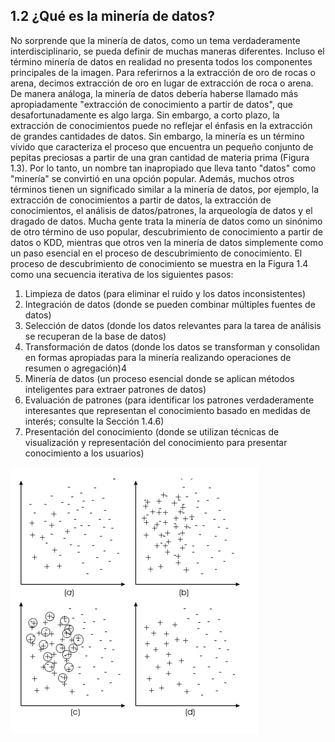 
## 1.2 ¿Qué es la minería de datos? 

No sorprende que la minería de datos, como un tema verdaderamente interdisciplinario, se pueda definir de muchas maneras diferentes. Incluso el término minería de datos en realidad no presenta todos los componentes principales de la imagen. Para referirnos a la extracción de oro de rocas o arena, decimos extracción de oro en lugar de extracción de roca o arena. De manera análoga, la minería de datos debería haberse llamado más apropiadamente "extracción de conocimiento a partir de datos", que desafortunadamente es algo larga. Sin embargo, a corto plazo, la extracción de conocimientos puede no reflejar el énfasis en la extracción de grandes cantidades de datos. Sin embargo, la minería es un término vívido que caracteriza el proceso que encuentra un pequeño conjunto de pepitas preciosas a partir de una gran cantidad de materia prima (Figura 1.3). Por lo tanto, un nombre tan inapropiado que lleva tanto "datos" como "minería" se convirtió en una opción popular. Además, muchos otros términos tienen un significado similar a la minería de datos, por ejemplo, la extracción de conocimientos a partir de datos, la extracción de conocimientos, el análisis de datos/patrones, la arqueología de datos y el dragado de datos. Mucha gente trata la minería de datos como un sinónimo de otro término de uso popular, descubrimiento de conocimiento a partir de datos o KDD, mientras que otros ven la minería de datos simplemente como un paso esencial en el proceso de descubrimiento de conocimiento. El proceso de descubrimiento de conocimiento se muestra en la Figura 1.4 como una secuencia iterativa de los siguientes pasos: 
1. Limpieza de datos (para eliminar el ruido y los datos inconsistentes) 
2. Integración de datos (donde se pueden combinar múltiples fuentes de datos)
3. Selección de datos (donde los datos relevantes para la tarea de análisis se recuperan de la base de datos) 
4. Transformación de datos (donde los datos se transforman y consolidan en formas apropiadas para la minería realizando operaciones de resumen o agregación)4 
5. Minería de datos (un proceso esencial donde se aplican métodos inteligentes para extraer patrones de datos) 
6. Evaluación de patrones (para identificar los patrones verdaderamente interesantes que representan el conocimiento basado en medidas de interés; consulte la Sección 1.4.6) 
7. Presentación del conocimiento (donde se utilizan técnicas de visualización y representación del conocimiento para presentar conocimiento a los usuarios)

![Figura 2](papers-smote\practica-smote\figura2_smote_tomeklinks.jpg)